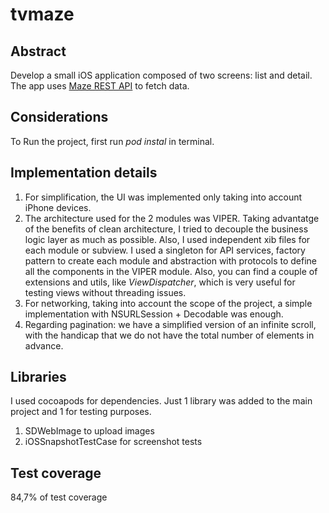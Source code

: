 # tvmaze

## Abstract
Develop a small iOS application composed of two screens: list and detail.
The app uses [Maze REST API](http://www.tvmaze.com/api) to fetch data.

## Considerations
To Run the project, first run *pod instal* in terminal.

## Implementation details
1. For simplification, the UI was implemented only taking into account iPhone devices.
2. The architecture used for the 2 modules was VIPER. Taking advantatge of the benefits of clean architecture, I tried to decouple the business logic layer as much as possible. Also, I used independent xib files for each module or subview. I used a singleton for API services, factory pattern to create each module and abstraction with protocols to define all the components in the VIPER module. Also, you can find a couple of extensions and utils, like *ViewDispatcher*, which is very useful for testing views without threading issues.
3. For networking, taking into account the scope of the project, a simple implementation with NSURLSession + Decodable was enough.
4. Regarding pagination: we have a simplified version of an infinite scroll, with the handicap that we do not have the total number of elements in advance.

## Libraries
I used cocoapods for dependencies. Just 1 library was added to the main project and 1 for testing purposes.
1. SDWebImage to upload images
2. iOSSnapshotTestCase for screenshot tests

## Test coverage
84,7% of test coverage

